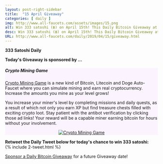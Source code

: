 ```yaml
---
layout: post-right-sidebar
title:  "15 April Giveaway"
categories: [ daily ]
img: http://www.all-faucets.com/assets/images/15.png
alt: Win 333 satoshi (฿) on April 15th! This Daily Bitcoin Giveaway at www.all-faucets.com is sponsored by Crypto Mining Game.
desc: Win 333 satoshi (฿) on April 15th! This Daily Bitcoin Giveaway at www.all-faucets.com is sponsored by Crypto Mining Game.
URL: http://www.all-faucets.com/daily/2019/04/15/giveaway.html
---
```

**333 Satoshi Daily**

<b>Today's Giveaway is sponsored by ...</b>

<div class="sidebar-section" style="background-color:#fbf4ff">
     <h5><span>Crypto Mining Game</span></h5>
     <a href="http://bit.ly/www-cryptomininggame" target="_blank">Crypto Mining Game</a> is a new kind of Bitcoin, Litecoin and Doge Auto-Faucet where you can simulate mining and earn real cryptocurrency. Increase the amounts you mine as your level grows!
		 <p> </p>
		 You increase your miner's level by completing missions and daily quests, as a result of which not only you earn XP but find treasure chests filled with exciting crypto loot. Stay patient with the antibot verification by clicking those ad links! Your reward will be a capable miner earning bitcoin for hours without your involvement.
		 <p> </p>
     <center><a href="http://bit.ly/www-cryptomininggame" target="_blank"><img src="http://www.all-faucets.com/assets/images/cryptomininggame-ad.gif" alt="Crypto Mining Game"/></a></center>
</div>

<b>Retweet the Daily Tweet below for today's chance to win 333 satoshi:</b><br>
{% include  2-tweet.html %}

<a href="http://www.all-faucets.com/daily/2019/03/29/giveaway-sponsorship.html">Sponsor a Daily Bitcoin Giveaway</a> for a future Giveaway date!
